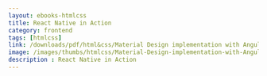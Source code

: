 ```yaml
---
layout: ebooks-htmlcss
title: React Native in Action 
category: frontend
tags: [htmlcss]
link: /downloads/pdf/html&css/Material Design implementation with AngularJS.pdf 
image: /images/thumbs/htmlcss/Material-Design-implementation-with-AngularJS-min.png
description : React Native in Action 
---
```












